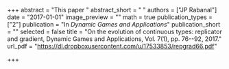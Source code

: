 +++
abstract = "This paper "
abstract_short = " "
authors = ["JP Rabanal"]
date = "2017-01-01"
image_preview = ""
math = true
publication_types = ["2"]
publication = "In *Dynamic Games and Applications*"
publication_short = ""
selected = false
title = "On the evolution of continuous types: replicator and gradient, Dynamic Games and Applications, Vol. 7(1), pp. 76--92, 2017."
url_pdf = "https://dl.dropboxusercontent.com/u/17533853/repgrad66.pdf"

+++
